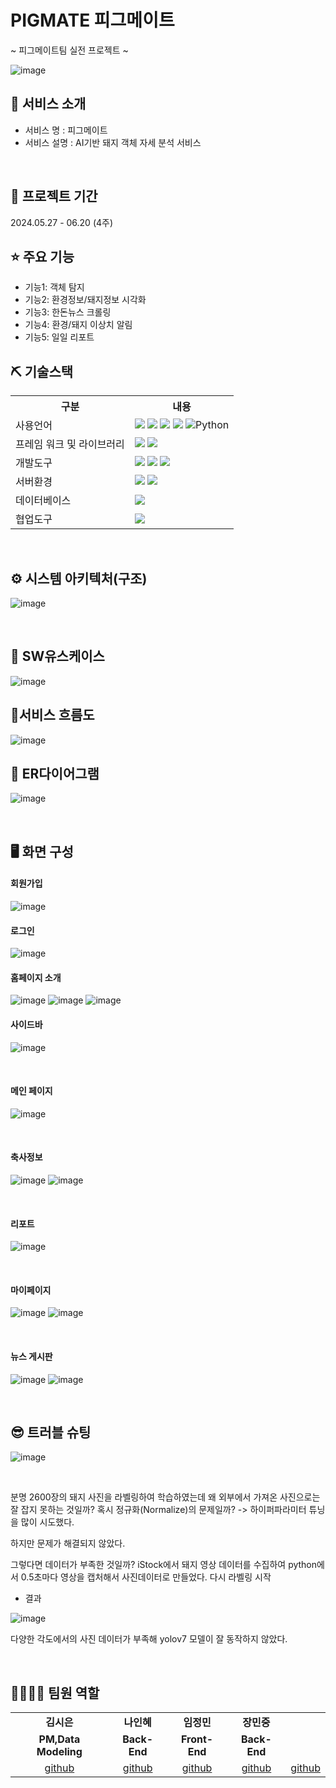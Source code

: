 # PIGMATE 피그메이트

~ 피그메이트팀 실전 프로젝트 ~

![image](https://github.com/2023-SMHRD-KDT-AI-16/PIGMATE_repo/assets/157657483/dbe880f3-2182-4153-9e1b-ddbdfa7066a0)


## 👀 서비스 소개
* 서비스 명 : 피그메이트
* 서비스 설명 : AI기반 돼지 객체 자세 분석 서비스
<br>

## 📅 프로젝트 기간
2024.05.27 - 06.20 (4주)
<br>

## ⭐ 주요 기능
* 기능1: 객체 탐지
* 기능2: 환경정보/돼지정보 시각화
* 기능3: 한돈뉴스 크롤링
* 기능4: 환경/돼지 이상치 알림
* 기능5: 일일 리포트

## ⛏ 기술스택
<table>
    <tr>
        <th>구분</th>
        <th>내용</th>
    </tr>
    <tr>
        <td>사용언어</td>
        <td>
            <img src="https://img.shields.io/badge/Java-007396?style=for-the-badge&logo=java&logoColor=white"/>
            <img src="https://img.shields.io/badge/HTML5-E34F26?style=for-the-badge&logo=HTML5&logoColor=white"/>
            <img src="https://img.shields.io/badge/CSS3-1572B6?style=for-the-badge&logo=CSS3&logoColor=white"/>
            <img src="https://img.shields.io/badge/JavaScript-F7DF1E?style=for-the-badge&logo=JavaScript&logoColor=white"/>
          <img alt="Python" src ="https://img.shields.io/badge/Python-3776AB.svg?&style=for-the-badge&logo=Python&logoColor=white"/>
        </td>
    </tr>
    <tr>
        <td>프레임 워크 및 라이브러리</td>
        <td>
            <img src="https://img.shields.io/badge/BootStrap-7952B3?style=for-the-badge&logo=BootStrap&logoColor=white"/>
            <img src="https://img.shields.io/badge/Spring-FFCD00?style=for-the-badge&logo=Spring&logoColor=white"/>
        </td>
    </tr>
    <tr>
        <td>개발도구</td>
        <td>
            <img src="https://img.shields.io/badge/Eclipse-2C2255?style=for-the-badge&logo=Eclipse&logoColor=white"/>         
            <img src="https://img.shields.io/badge/VSCode-007ACC?style=for-the-badge&logo=VisualStudioCode&logoColor=white"/>
            <img src="https://img.shields.io/badge/JupyterNotebook-FFCD00?style=for-the-badge&logo=JupyterNotebook&logoColor=white"/>
        </td>
    </tr>
    <tr>
        <td>서버환경</td>
        <td>
            <img src="https://img.shields.io/badge/Apache Tomcat-D22128?style=for-the-badge&logo=Apache Tomcat&logoColor=white"/>
          <img src="https://img.shields.io/badge/Flask-D22128?style=for-the-badge&logo=Flask&logoColor=white"/>
        </td>
    </tr>
    <tr>
        <td>데이터베이스</td>
        <td>
            <img src="https://img.shields.io/badge/MySQL 11g-F80000?style=for-the-badge&logo=MySQL&logoColor=white"/>
        </td>
    </tr>
    <tr>
        <td>협업도구</td>
        <td>
            <img src="https://img.shields.io/badge/GitHub-181717?style=for-the-badge&logo=GitHub&logoColor=white"/>
        </td>
    </tr>
</table>
<br>

## ⚙ 시스템 아키텍처(구조)
![image](https://github.com/2023-SMHRD-KDT-AI-16/PIGMATE_repo/assets/157657483/f0b66352-eecc-490d-b2fb-efdd52bb20a6)


<br>

## 📌 SW유스케이스
![image](https://github.com/2023-SMHRD-KDT-AI-16/PIGMATE_repo/assets/157657483/d28b324b-1287-436f-8a89-a64de1aad0d9)


## 📌서비스 흐름도
![image](https://github.com/2023-SMHRD-KDT-AI-16/PIGMATE_repo/assets/157657483/785aea78-68c2-4115-b4eb-2f4132829340)
<br>

## 📌 ER다이어그램

![image](https://github.com/2023-SMHRD-KDT-AI-16/PIGMATE_repo/assets/157657483/3859c8da-0f61-4f08-95c1-88553ca5805d)


<br>

## 🖥 화면 구성

#### 회원가입
![image](https://github.com/2023-SMHRD-KDT-AI-16/PIGMATE_repo/assets/157657483/68662649-0dd8-46f1-b6a5-a8f52fdd2f68)
<br>

#### 로그인
![image](https://github.com/2023-SMHRD-KDT-AI-16/PIGMATE_repo/assets/157657483/77e7b05e-492c-4856-a81d-0d74371c6987)
<br>

#### 홈페이지 소개
![image](https://github.com/2023-SMHRD-KDT-AI-16/PIGMATE_repo/assets/157657483/85924ade-ed6f-4f97-8d53-c61f2b853a35)
![image](https://github.com/2023-SMHRD-KDT-AI-16/PIGMATE_repo/assets/157657483/facc65c2-29d6-4e41-8046-3d0d38f07e95)
![image](https://github.com/2023-SMHRD-KDT-AI-16/PIGMATE_repo/assets/157657483/d2cb64b9-566b-4396-aa51-33b26794de9d)
#### 사이드바

![image](https://github.com/2023-SMHRD-KDT-AI-16/PIGMATE_repo/assets/157657483/1e8ec1a0-9b57-44d5-87bc-eebbd46a195b)


<br>

#### 메인 페이지
![image](https://github.com/2023-SMHRD-KDT-AI-16/PIGMATE_repo/assets/157657483/fbc0a00d-07b6-429f-bff3-ae28c1a2da20)

<br>

#### 축사정보
![image](https://github.com/2023-SMHRD-KDT-AI-16/PIGMATE_repo/assets/157657483/429caab0-668e-4f2b-886e-560cc2209bd5)
![image](https://github.com/2023-SMHRD-KDT-AI-16/PIGMATE_repo/assets/157657483/bddc719e-2b2f-4901-bce6-0520786bedbe)

<br>

#### 리포트
![image](https://github.com/2023-SMHRD-KDT-AI-16/PIGMATE_repo/assets/157657483/247b024c-5db1-416e-bfae-2f4d25f951b2)

<br>

#### 마이페이지
![image](https://github.com/2023-SMHRD-KDT-AI-16/PIGMATE_repo/assets/157657483/998c0617-c0c7-47d0-9cd4-fb3cbc6874c2)
![image](https://github.com/2023-SMHRD-KDT-AI-16/PIGMATE_repo/assets/157657483/6fb9f241-d040-457c-97c5-97a4f43c01b5)

<br>

#### 뉴스 게시판
![image](https://github.com/2023-SMHRD-KDT-AI-16/PIGMATE_repo/assets/157657483/b8ea4cf4-285a-4055-aa21-a7d036019206)
![image](https://github.com/2023-SMHRD-KDT-AI-16/PIGMATE_repo/assets/157657483/cacd420b-0ddd-4af1-b8c3-bf19f0dba381)

<br>

## 😎 트러블 슈팅
![image](https://github.com/2023-SMHRD-KDT-AI-16/PIGMATE_repo/assets/157657483/1f7c2322-d4d2-473f-83cf-a326dcb52885)

<br>

분명 2600장의 돼지 사진을 라벨링하여 학습하였는데 왜 외부에서 가져온 사진으로는 잘 잡지 못하는 것일까? 혹시 정규화(Normalize)의 문제일까? -> 하이퍼파라미터 튜닝을 많이 시도했다.

하지만 문제가 해결되지 않았다. 

그렇다면 데이터가 부족한 것일까?
iStock에서 돼지 영상 데이터를 수집하여 python에서 0.5초마다 영상을 캡처해서 사진데이터로 만들었다.
다시 라벨링 시작

- 결과
  <br>

![image](https://github.com/2023-SMHRD-KDT-AI-16/PIGMATE_repo/assets/157657483/f4c1c0e8-4c6c-45d4-ab54-e1fefc1b7925)

  
다양한 각도에서의 사진 데이터가 부족해 yolov7 모델이 잘 동작하지 않았다.


<br>

## 👨‍👩‍👦‍👦 팀원 역할


<table>
  <tr>
    <td align="center"><strong>김시은</strong></td>
    <td align="center"><strong>나인혜</strong></td>
    <td align="center"><strong>임정민</strong></td>
    <td align="center"><strong>장민중</strong></td>
  </tr>
  <tr>
    <td align="center"><b>PM,Data Modeling</b></td>
    <td align="center"><b>Back-End</b></td>
    <td align="center"><b>Front-End</b></td>
    <td align="center"><b>Back-End</b></td>
  </tr>
  <tr>
    <td align="center"><a href="https://github.com/자신의username작성해주세요" target='_blank'>github</a></td>
    <td align="center"><a href="https://github.com/자신의username작성해주세요" target='_blank'>github</a></td>
    <td align="center"><a href="https://github.com/자신의username작성해주세요" target='_blank'>github</a></td>
    <td align="center"><a href="https://github.com/duggie27" target='_blank'>github</a></td>
    <td align="center"><a href="https://github.com/자신의username작성해주세요" target='_blank'>github</a></td>
  </tr>
</table>

